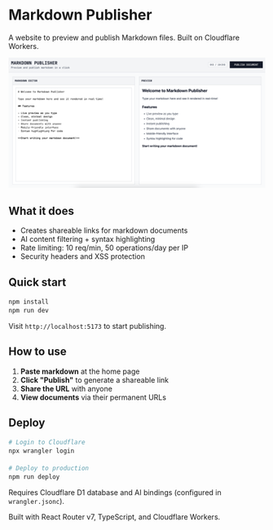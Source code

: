 # Markdown Publisher

A website to preview and publish Markdown files. Built on Cloudflare Workers.

![Demo](demo.png)

## What it does
- Creates shareable links for markdown documents  
- AI content filtering + syntax highlighting
- Rate limiting: 10 req/min, 50 operations/day per IP
- Security headers and XSS protection

## Quick start
```bash
npm install
npm run dev
```

Visit `http://localhost:5173` to start publishing.

## How to use
1. **Paste markdown** at the home page
2. **Click "Publish"** to generate a shareable link  
3. **Share the URL** with anyone
4. **View documents** via their permanent URLs

## Deploy
```bash
# Login to Cloudflare
npx wrangler login

# Deploy to production  
npm run deploy
```

Requires Cloudflare D1 database and AI bindings (configured in `wrangler.jsonc`).

Built with React Router v7, TypeScript, and Cloudflare Workers.
